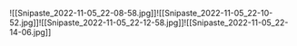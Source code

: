 ![[Snipaste_2022-11-05_22-08-58.jpg]]![[Snipaste_2022-11-05_22-10-52.jpg]]![[Snipaste_2022-11-05_22-12-58.jpg]]![[Snipaste_2022-11-05_22-14-06.jpg]]